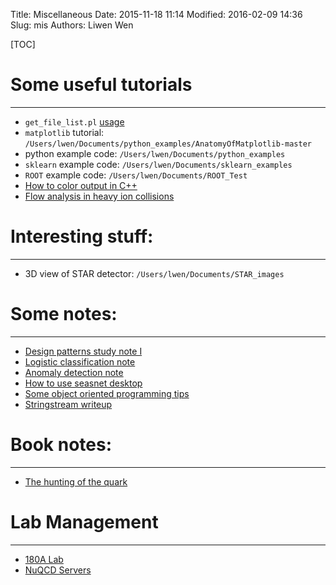 Title: Miscellaneous 
Date: 2015-11-18 11:14
Modified: 2016-02-09 14:36
Slug: mis
Authors: Liwen Wen

[TOC]

# Some useful tutorials
- - -
* `get_file_list.pl` [usage]({filename}/mis/get_file_list.md)
* `matplotlib` tutorial: `/Users/lwen/Documents/python_examples/AnatomyOfMatplotlib-master`
* python example code: `/Users/lwen/Documents/python_examples`
* `sklearn` example code: `/Users/lwen/Documents/sklearn_examples`
* `ROOT` example code: `/Users/lwen/Documents/ROOT_Test`
* [How to color output in C++]({filename}/mis/color_output.md)
* [Flow analysis in heavy ion collisions]({filename}/mis/flow.md)

# Interesting stuff:
- - -
* 3D view of STAR detector: `/Users/lwen/Documents/STAR_images` 

# Some notes:
- - -
* [Design patterns study note I]({filename}/mis/design_patterns_i.md)
* [Logistic classification note]({filename}/mis/logistic_classification_notes.md)
* [Anomaly detection note]({filename}/mis/anomaly_detection.md)
* [How to use seasnet desktop]({filename}/mis/cs32_mis.md)
* [Some object oriented programming tips]({filename}/data/oodtips.pdf)
* [Stringstream writeup]({filename}/data/stringstream.txt)

# Book notes:
- - -
* [The hunting of the quark]({filename}/mis/quark_hunting.md)

# Lab Management
- - -
* [180A Lab]({filename}/mis/180A.md) 
* [NuQCD Servers]({filename}/mis/server_maintenance.md)
